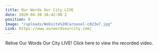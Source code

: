 ```yaml
---
title: Our Words Our City LIVE
date: 2020-04-30 16:42:00 Z
position: 0
Image: "/uploads/Website%20Carousel-c023e7.jpg"
Link: https://www.ourwordsourcity.com/
---
```


Relive Our Words Our City LIVE! Click here to view the recorded video.